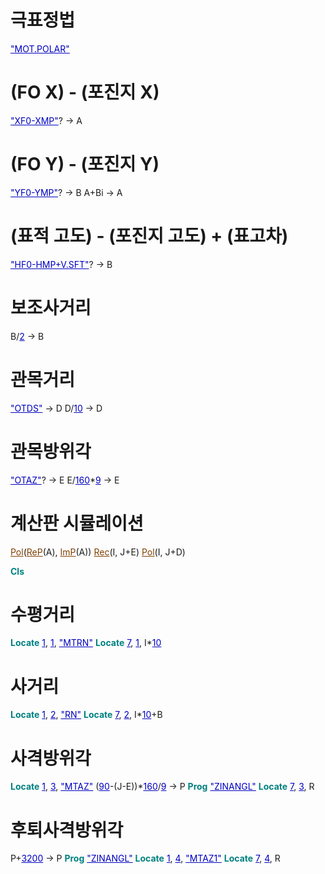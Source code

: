 
# 극표정법
<span style="color:#0000c0;text-decoration:underline;">&quot;MOT.POLAR&quot;</span>

# (FO X) - (포진지 X)
<span style="color:#0000c0;text-decoration:underline;">&quot;XF0-XMP&quot;</span>? -&gt; A

# (FO Y) - (포진지 Y)
<span style="color:#0000c0;text-decoration:underline;">&quot;YF0-YMP&quot;</span>? -&gt; B
A+Bi -&gt; A

# (표적 고도) - (포진지 고도) + (표고차)
<span style="color:#0000c0;text-decoration:underline;">&quot;HF0-HMP+V.SFT&quot;</span>? -&gt; B
# 보조사거리
B/<span style="color:#0000c0;text-decoration:underline;">2</span> -&gt; B

# 관목거리
<span style="color:#0000c0;text-decoration:underline;">&quot;OTDS&quot;</span> -&gt; D
D/<span style="color:#0000c0;text-decoration:underline;">10</span> -&gt; D

# 관목방위각
<span style="color:#0000c0;text-decoration:underline;">&quot;OTAZ&quot;</span>? -&gt; E
E/<span style="color:#0000c0;text-decoration:underline;">160</span>*<span style="color:#0000c0;text-decoration:underline;">9</span> -&gt; E

# 계산판 시뮬레이션
<span style="color:#804000;text-decoration:underline;">Pol</span>(<span style="color:#804000;text-decoration:underline;">ReP</span>(A), <span style="color:#804000;text-decoration:underline;">ImP</span>(A))
<span style="color:#804000;text-decoration:underline;">Rec</span>(I, J+E)
<span style="color:#804000;text-decoration:underline;">Pol</span>(I, J+D)

<span style="color:#008080;font-weight:bold;">Cls</span>

# 수평거리
<span style="color:#008080;font-weight:bold;">Locate</span> <span style="color:#0000c0;text-decoration:underline;">1</span>, <span style="color:#0000c0;text-decoration:underline;">1</span>, <span style="color:#0000c0;text-decoration:underline;">&quot;MTRN&quot;</span>
<span style="color:#008080;font-weight:bold;">Locate</span> <span style="color:#0000c0;text-decoration:underline;">7</span>, <span style="color:#0000c0;text-decoration:underline;">1</span>, I*<span style="color:#0000c0;text-decoration:underline;">10</span>

# 사거리
<span style="color:#008080;font-weight:bold;">Locate</span> <span style="color:#0000c0;text-decoration:underline;">1</span>, <span style="color:#0000c0;text-decoration:underline;">2</span>, <span style="color:#0000c0;text-decoration:underline;">&quot;RN&quot;</span>
<span style="color:#008080;font-weight:bold;">Locate</span> <span style="color:#0000c0;text-decoration:underline;">7</span>, <span style="color:#0000c0;text-decoration:underline;">2</span>, I*<span style="color:#0000c0;text-decoration:underline;">10</span>+B

# 사격방위각
<span style="color:#008080;font-weight:bold;">Locate</span> <span style="color:#0000c0;text-decoration:underline;">1</span>, <span style="color:#0000c0;text-decoration:underline;">3</span>, <span style="color:#0000c0;text-decoration:underline;">&quot;MTAZ&quot;</span>
(<span style="color:#0000c0;text-decoration:underline;">90</span>-(J-E))*<span style="color:#0000c0;text-decoration:underline;">160</span>/<span style="color:#0000c0;text-decoration:underline;">9</span> -&gt; P
<span style="color:#008080;font-weight:bold;">Prog</span> <span style="color:#0000c0;text-decoration:underline;">&quot;ZINANGL&quot;</span>
<span style="color:#008080;font-weight:bold;">Locate</span> <span style="color:#0000c0;text-decoration:underline;">7</span>, <span style="color:#0000c0;text-decoration:underline;">3</span>, R

# 후퇴사격방위각
P+<span style="color:#0000c0;text-decoration:underline;">3200</span> -&gt; P
<span style="color:#008080;font-weight:bold;">Prog</span> <span style="color:#0000c0;text-decoration:underline;">&quot;ZINANGL&quot;</span>
<span style="color:#008080;font-weight:bold;">Locate</span> <span style="color:#0000c0;text-decoration:underline;">1</span>, <span style="color:#0000c0;text-decoration:underline;">4</span>, <span style="color:#0000c0;text-decoration:underline;">&quot;MTAZ1&quot;</span>
<span style="color:#008080;font-weight:bold;">Locate</span> <span style="color:#0000c0;text-decoration:underline;">7</span>, <span style="color:#0000c0;text-decoration:underline;">4</span>, R
